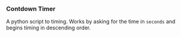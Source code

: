 ### Contdown Timer


A python script to timing. Works by asking for the time in `seconds` and begins timing in descending order.
